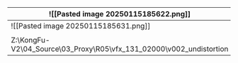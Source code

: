 
| ![[Pasted image 20250115185622.png]]                                |     |
| ------------------------------------------------------------------- | --- |
| ![[Pasted image 20250115185631.png]]                                |     |
|                                                                     |     |
| Z:\KongFu-V2\04_Source\03_Proxy\R05\vfx_131_02000\v002_undistortion |     |
